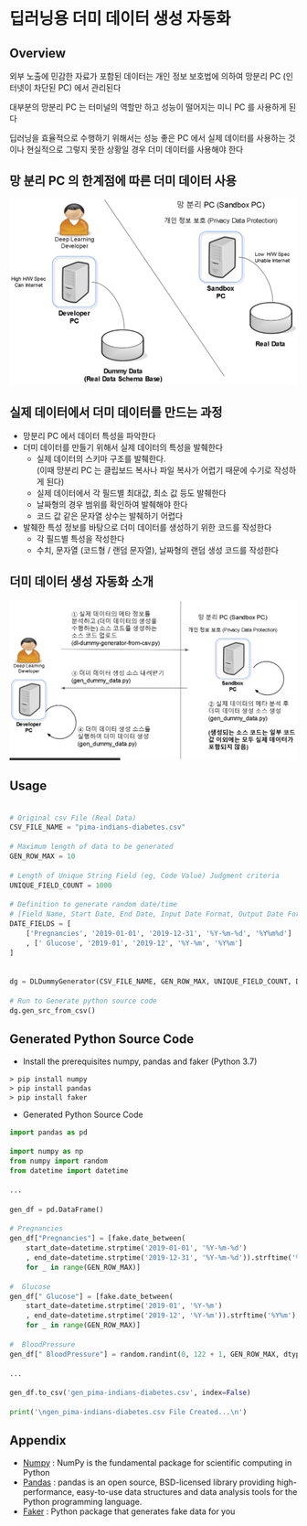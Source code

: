 
# 딥러닝용 더미 데이터 생성 자동화

## Overview

외부 노출에 민감한 자료가 포함된 데이터는 개인 정보 보호법에 의하여 망분리 PC (인터넷이 차단된 PC) 에서 관리된다

대부분의 망분리 PC 는 터미널의 역할만 하고 성능이 떨어지는 미니 PC 를 사용하게 된다

딥러닝을 효율적으로 수행하기 위해서는 성능 좋은 PC 에서 실제 데이터를 사용하는 것이나 현실적으로 그렇지 못한 상황일 경우 더미 데이터를 사용해야 한다


## 망 분리 PC 의 한계점에 따른 더미 데이터 사용

![](img/readme-01.png)


## 실제 데이터에서 더미 데이터를 만드는 과정

- 망분리 PC 에서 데이터 특성을 파악한다
- 더미 데이터를 만들기 위해서 실제 데이터의 특성을 발췌한다
    - 실제 데이터의 스키마 구조를 발췌한다.<br/>
    (이때 망분리 PC 는 클립보드 복사나 파일 복사가 어렵기 때문에 수기로 작성하게 된다)
    - 실제 데이터에서 각 필드별 최대값, 최소 값 등도 발췌한다
    - 날짜형의 경우 범위를 확인하여 발췌해야 한다
    - 코드 값 같은 문자열 상수는 발췌하기 어렵다
- 발췌한 특성 정보를 바탕으로 더미 데이터를 생성하기 위한 코드를 작성한다
    - 각 필드별 특성을 작성한다
    - 수치, 문자열 (코드형 / 랜덤 문자열), 날짜형의 랜덤 생성 코드를 작성한다


## 더미 데이터 생성 자동화 소개

![](img/readme-02.png)


## Usage

```python

# Original csv File (Real Data)
CSV_FILE_NAME = "pima-indians-diabetes.csv"

# Maximum length of data to be generated
GEN_ROW_MAX = 10

# Length of Unique String Field (eg, Code Value) Judgment criteria
UNIQUE_FIELD_COUNT = 1000

# Definition to generate random date/time
# [Field Name, Start Date, End Date, Input Date Format, Output Date Format]
DATE_FIELDS = [
    ['Pregnancies', '2019-01-01', '2019-12-31', '%Y-%m-%d', '%Y%m%d']
    , [' Glucose', '2019-01', '2019-12', '%Y-%m', '%Y%m']
]


dg = DLDummyGenerator(CSV_FILE_NAME, GEN_ROW_MAX, UNIQUE_FIELD_COUNT, DATE_FIELDS)

# Run to Generate python source code
dg.gen_src_from_csv()
```


## Generated Python Source Code

- Install the prerequisites numpy, pandas and faker (Python 3.7)

```
> pip install numpy
> pip install pandas
> pip install faker
```

- Generated Python Source Code

```python
import pandas as pd

import numpy as np
from numpy import random
from datetime import datetime

...

gen_df = pd.DataFrame()

# Pregnancies
gen_df["Pregnancies"] = [fake.date_between(
    start_date=datetime.strptime('2019-01-01', '%Y-%m-%d')
    , end_date=datetime.strptime('2019-12-31', '%Y-%m-%d')).strftime('%Y%m%d')
    for _ in range(GEN_ROW_MAX)]

#  Glucose
gen_df[" Glucose"] = [fake.date_between(
    start_date=datetime.strptime('2019-01', '%Y-%m')
    , end_date=datetime.strptime('2019-12', '%Y-%m')).strftime('%Y%m')
    for _ in range(GEN_ROW_MAX)]

#  BloodPressure
gen_df[" BloodPressure"] = random.randint(0, 122 + 1, GEN_ROW_MAX, dtype="int64")

...

gen_df.to_csv('gen_pima-indians-diabetes.csv', index=False)

print('\ngen_pima-indians-diabetes.csv File Created...\n')

```

## Appendix

- [Numpy](https://numpy.org/doc/stable/) : NumPy is the fundamental package for scientific computing in Python
- [Pandas](https://pandas.pydata.org/docs) : pandas is an open source, BSD-licensed library providing high-performance, easy-to-use data structures and data analysis tools for the Python programming language.
- [Faker](https://github.com/joke2k/faker) : Python package that generates fake data for you



